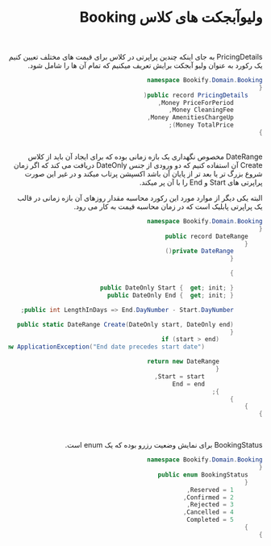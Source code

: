 <div dir="rtl">

# ولیوآبجکت های کلاس Booking
<br><br>
PricingDetails
به جای اینکه چندین پراپرتی در کلاس برای قیمت های مختلف تعیین کنیم یک رکورد به عنوان ولیو آبجکت برایش تعریف میکنیم که تمام آن ها را شامل شود.


```csharp
namespace Bookify.Domain.Booking
{
    public record PricingDetails(
        Money PriceForPeriod,
        Money CleaningFee,
        Money AmenitiesChargeUp,
        Money TotalPrice);
}
```
<br>
DateRange
مخصوص نگهداری یک بازه زمانی بوده که برای ایجاد آن باید از کلاس Create آن استفاده کنیم که دو ورودی از جنس DateOnly دریافت می کند که اگر زمان شروع بزرگ تر یا بعد تر از پایان آن باشد اکسپشن پرتاب میکند و در غیر این صورت پراپرتی های Start و End را با آن پر میکند.

البته یکی دیگر از موارد مورد این رکورد محاسبه مقدار روزهای آن بازه زمانی در قالب یک پراپرتی پابلیک است که در زمان محاسبه قیمت به کار می رود.

```csharp
namespace Bookify.Domain.Booking
{
    public record DateRange
    {
        private DateRange()
        {

        }

        public DateOnly Start {  get; init; }
        public DateOnly End {  get; init; }

        public int LengthInDays => End.DayNumber - Start.DayNumber;

        public static DateRange Create(DateOnly start, DateOnly end)
        {
            if (start > end)
                throw new ApplicationException("End date precedes start date");

            return new DateRange
            {
                Start = start,
                End = end
            };
        }
    }
}
```
<br>

BookingStatus
برای نمایش وضعیت رزرو بوده که یک enum است.


```csharp
namespace Bookify.Domain.Booking
{
    public enum BookingStatus
    {
        Reserved = 1,
        Confirmed = 2,
        Rejected = 3,
        Cancelled = 4,
        Completed = 5
    }
}
```
<br>


</div>
